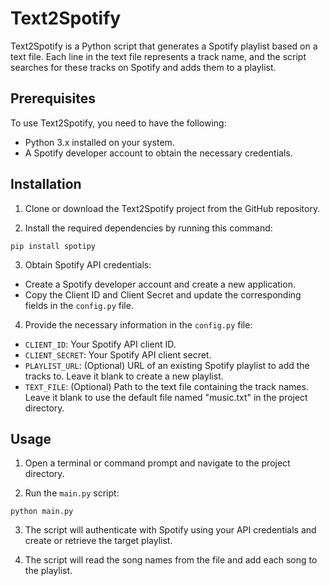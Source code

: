 # Text2Spotify

Text2Spotify is a Python script that generates a Spotify playlist based on a text file. Each line in the text file represents a track name, and the script searches for these tracks on Spotify and adds them to a playlist.

## Prerequisites

To use Text2Spotify, you need to have the following:

- Python 3.x installed on your system.
- A Spotify developer account to obtain the necessary credentials.

## Installation

1. Clone or download the Text2Spotify project from the GitHub repository.

2. Install the required dependencies by running this command:

```
pip install spotipy
```


3. Obtain Spotify API credentials:
- Create a Spotify developer account and create a new application.
- Copy the Client ID and Client Secret and update the corresponding fields in the `config.py` file.

4. Provide the necessary information in the `config.py` file:
- `CLIENT_ID`: Your Spotify API client ID.
- `CLIENT_SECRET`: Your Spotify API client secret.
- `PLAYLIST_URL`: (Optional) URL of an existing Spotify playlist to add the tracks to. Leave it blank to create a new playlist.
- `TEXT_FILE`: (Optional) Path to the text file containing the track names. Leave it blank to use the default file named "music.txt" in the project directory.

## Usage

1. Open a terminal or command prompt and navigate to the project directory.

2. Run the `main.py` script:
```
python main.py
```

3. The script will authenticate with Spotify using your API credentials and create or retrieve the target playlist.

4. The script will read the song names from the file and add each song to the playlist.